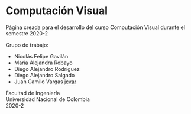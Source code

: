 # Computación Visual 

Página creada para el desarrollo del curso Computación Visual durante el semestre 2020-2

Grupo de trabajo:
- Nicolás Felipe Gavilán
- María Alejandra Robayo
- Diego Alejandro Rodríguez
- Diego Alejandro Salgado
- Juan Camilo Vargas [jcvar](https://github.com/jcvar)

Facultad de Ingeniería\
Universidad Nacional de Colombia\
2020-2

